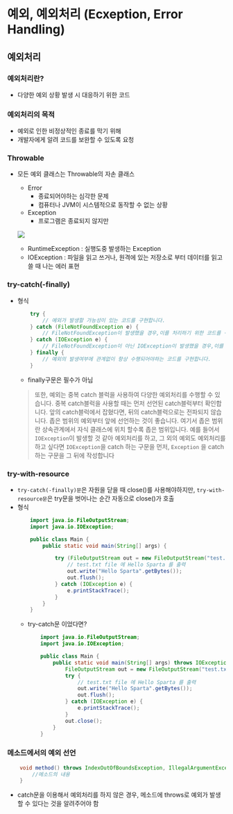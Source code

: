 # 예외, 예외처리 (Ecxeption, Error Handling)
## 예외처리
### 예외처리란?
- 다양한 예외 상황 발생 시 대응하기 위한 코드

### 예외처리의 목적
- 예외로 인한 비정상적인 종료를 막기 위해
- 개발자에게 알려 코드를 보완할 수 있도록 요청

### Throwable
- 모든 예외 클래스는 Throwable의 자손 클래스
    - Error
        - 종료되어야하는 심각한 문제
        - 컴퓨터나 JVM이 시스템적으로 동작할 수 없는 상황
    - Exception
        - 프로그램은 종료되지 않지만 

    ![](https://www.notion.so/image/https%3A%2F%2Fs3-us-west-2.amazonaws.com%2Fsecure.notion-static.com%2F7e230efc-057d-49c1-9c17-fb9aa0611957%2FUntitled.png?table=block&id=f83ceecc-b086-4e11-9bac-7746b53d2855&spaceId=83c75a39-3aba-4ba4-a792-7aefe4b07895&width=2000&userId=4edf0bd8-bcb2-4c86-86ec-9d2ed1bcd09e&cache=v2)
    - RuntimeException : 실행도중 발생하는 Exception
    - IOException : 파일을 읽고 쓰거나, 원격에 있는 저장소로 부터 데이터를 읽고 쓸 때 나는 에러 표현 

### try-catch(-finally)
- 형식
    ``` java
        try {
            // 예외가 발생할 가능성이 있는 코드를 구현합니다.
        } catch (FileNotFoundException e) {
            // FileNotFoundException이 발생했을 경우,이를 처리하기 위한 코드를 구현합니다.
        } catch (IOException e) {
            // FileNotFoundException이 아닌 IOException이 발생했을 경우,이를 처리하기 위한 코드를 구현합니다.
        } finally {
            // 예외의 발생여부에 관계없이 항상 수행되어야하는 코드를 구현합니다.
        }
    ```
    - finally구문은 필수가 아님
    > 또한, 예외는 중복 catch 블럭을 사용하여 다양한 예외처리를 수행할 수 있습니다. 중복 catch블럭을 사용할 때는 먼저 선언된 catch블럭부터 확인합니다. 앞의 catch블럭에서 잡혔다면, 뒤의 catch블럭으로는 전파되지 않습니다. 좁은 범위의 예외부터 앞에 선언하는 것이 좋습니다. 여기서 좁은 범위란 상속관계에서 자식 클래스에 위치 할수록 좁은 범위입니다. 예를 들어서 `IOException`이 발생할 것 같아 예외처리를 하고, 그 외의 예외도 예외처리를 하고 싶다면 `IOException`을 catch 하는 구문을 먼저, `Exception` 을 catch하는 구문을 그 뒤에 작성합니다

### try-with-resource
- `try-catch(-finally)문`은 자원을 닫을 때 close()를 사용해야하지만, `try-with-resource문`은 try문을 벗어나는 순간 자동으로 close()가 호출
- 형식
    ```java
        import java.io.FileOutputStream;
        import java.io.IOException;

        public class Main {
            public static void main(String[] args) {

                try (FileOutputStream out = new FileOutputStream("test.txt")) {
                    // test.txt file 에 Hello Sparta 를 출력
                    out.write("Hello Sparta".getBytes());
                    out.flush();
                } catch (IOException e) {
                    e.printStackTrace();
                }
            }
        }
    ```
    - try-catch문 이었다면?
        ```java
            import java.io.FileOutputStream;
            import java.io.IOException;

            public class Main {
                public static void main(String[] args) throws IOException {
                    FileOutputStream out = new FileOutputStream("test.txt");
                    try {
                        // test.txt file 에 Hello Sparta 를 출력
                        out.write("Hello Sparta".getBytes());
                        out.flush();
                    } catch (IOException e) {
                        e.printStackTrace();
                    }
                    out.close();
                }
            }
        ```

### 메소드에서의 예외 선언
```java
    void method() throws IndexOutOfBoundsException, IllegalArgumentException {
        //메소드의 내용
    }
```
- catch문을 이용해서 예외처리를 하지 않은 경우, 메소드에 throws로 예외가 발생할 수 있다는 것을 알려주어야 함